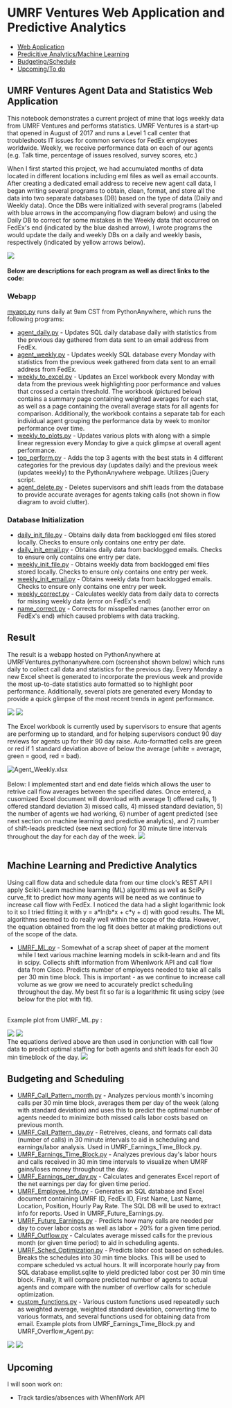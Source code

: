 # UMRF Ventures Web Application and Predictive Analytics
- [Web Application](#umrf-ventures-agent-data-and-statistics-web-application)
- [Predicitive Analytics/Machine Learning](#machine-learning-and-predictive-analytics)
- [Budgeting/Schedule](#budgeting-and-scheduling)
- [Upcoming/To do](#upcoming)

## UMRF Ventures Agent Data and Statistics Web Application

This notebook demonstrates a current project of mine that logs weekly data from UMRF Ventures and performs statistics.
UMRF Ventures is a start-up that opened in August of 2017 and runs a Level 1 call center that troubleshoots IT issues for common services for FedEx employees worldwide.
Weekly, we receive performance data on each of our agents (e.g. Talk time, percentage of issues resolved, survey scores, etc.)

When I first started this project, we had accumulated months of data located in different locations including eml files as well as email accounts. After creating a dedicated email address to receive new agent call data, I began writing several programs to obtain, clean, format, and store all the data into two separate databases (DB) based on the type of data (Daily and Weekly data). Once the DBs were initialized with several programs (labeled with blue arrows in the accompanying flow diagram below) and using the Daily DB to correct for some mistakes in the Weekly data that occurred on FedEx's end (indicated by the blue dashed arrow), I wrote programs the would update the daily and weekly DBs on a daily and weekly basis, respectively (indicated by yellow arrows below).

![](https://i.imgur.com/XHumHba.png)

#### Below are descriptions for each program as well as direct links to the code:

### Webapp
[myapp.py](https://github.com/kylejlynch/UMRF/blob/master/myapp.py) runs daily at 9am CST from PythonAnywhere, which runs the following programs:
* [agent_daily.py](https://github.com/kylejlynch/UMRF/blob/master/agent_daily.py) - Updates SQL daily database daily with statistics from the previous day gathered from data sent to an email address from FedEx.
* [agent_weekly.py](https://github.com/kylejlynch/UMRF/blob/master/agent_weekly.py) - Updates weekly SQL database every Monday with statistics from the previous week gathered from data sent to an email address from FedEx.
* [weekly_to_excel.py](https://github.com/kylejlynch/UMRF/blob/master/weekly_to_excel.py) - Updates an Excel workbook every Monday with data from the previous week highlighting poor performance and values that crossed a certain threshold. The workbook (pictured below) contains a summary page containing weighted averages for each stat, as well as a page containing the overall average stats for all agents for comparison. Additionally, the workbook contains a separate tab for each individual agent  grouping the performance data by week to monitor performance over time.
* [weekly_to_plots.py](https://github.com/kylejlynch/UMRF/blob/master/weekly_to_plots.py) - Updates various plots with along with a simple linear regression every Monday to give a quick glimpse at overall agent performance.
* [top_perform.py](https://github.com/kylejlynch/UMRF/blob/master/top_perform.py) - Adds the top 3 agents with the best stats in 4 different categories for the previous day (updates daily) and the previous week (updates weekly) to the PythonAnywhere webpage. Utilizes jQuery script.
* [agent_delete.py](https://github.com/kylejlynch/UMRF/blob/master/agent_delete.py) - Deletes supervisors and shift leads from the database to provide accurate averages for agents taking calls (not shown in flow diagram to avoid clutter).

### Database Initialization
* [daily_init_file.py](https://github.com/kylejlynch/UMRF/blob/master/agent_daily_init_file.py) - Obtains daily data from backlogged eml files stored locally. Checks to ensure only contains one entry per date.
* [daily_init_email.py](https://github.com/kylejlynch/UMRF/blob/master/agent_daily_init_email.py) - Obtains daily data from backlogged emails. Checks to ensure only contains one entry per date.
* [weekly_init_file.py](https://github.com/kylejlynch/UMRF/blob/master/agent_weekly_init_file.py) - Obtains weekly data from backlogged eml files stored locally. Checks to ensure only contains one entry per week.
* [weekly_init_email.py](https://github.com/kylejlynch/UMRF/blob/master/agent_weekly_init_email.py) - Obtains weekly data from backlogged emails. Checks to ensure only contains one entry per week.
* [weekly_correct.py](https://github.com/kylejlynch/UMRF/blob/master/agent_weekly_correct.py) - Calculates weekly data from daily data to corrects for missing weekly data (error on FedEx's end)
* [name_correct.py](https://github.com/kylejlynch/UMRF/blob/master/agent_name_correct.py) - Corrects for misspelled names (another error on FedEx's end) which caused problems with data tracking.

## Result
The result is a webapp hosted on PythonAnywhere at UMRFVentures.pythonanywhere.com (screenshot shown below) which runs daily to collect call data and statistics for the previous day. Every Monday a new Excel sheet is generated to incorporate the previous week and provide the most up-to-date statistics auto formatted so to highlight poor performance. Additionally, several plots are generated every Monday to provide a quick glimpse of the most recent trends in agent performance.

![](https://i.imgur.com/Q5nQoF0.png)
![](https://i.imgur.com/Vzzrlxq.png)

The Excel workbook is currently used by supervisors to ensure that agents are performing up to standard, and for helping supervisors conduct 90 day reviews for agents up for their 90 day raise. Auto-formatted cells are green or red if 1 standard deviation above of below the average (white = average, green = good, red = bad).

![Agent_Weekly.xlsx](https://i.imgur.com/kOOAhs2.png)
<br><br>
Below: I implemented start and end date fields which allows the user to retrive call flow averages between the specified dates. Once entered, a cusomized Excel document will download with average 1) offered calls, 1) offered standard deviation 3) missed calls, 4) missed standard deviation, 5) the number of agents we had working, 6) number of agent predicted (see next section on machine learning and predictive analytics), and 7) number of shift-leads predicted (see next section) for 30 minute time intervals throughout the day for each day of the week.
![](https://i.imgur.com/rIEzw4m.png)
<br>
<br>
## Machine Learning and Predictive Analytics
Using call flow data and schedule data from our time clock's REST API I apply Scikit-Learn machine learning (ML) algorithms as well as SciPy curve_fit to predict how many agents will be need as we continue to increase call flow with FedEx. I noticed the data had a slight logarithmic look to it so I tried fitting it with y = a&ast;ln(b&ast;x + c&ast;y + d) with good results. The ML algorithms seemed to do really well within the scope of the data. However, the equation obtained from the log fit does better at making predictions out of the scope of the data.
* [UMRF_ML.py](https://github.com/kylejlynch/UMRF/blob/master/UMRF_ML.py) - Somewhat of a scrap sheet of paper at the moment while I text various machine learning models in scikit-learn and and fits in scipy. Collects shift information from WhenIwork API and call flow data from Cisco. Predicts number of employees needed to take all calls per 30 min time block. This is important - as we continue to increase call volume as we grow we need to accurately predict scheduling throughout the day. My best fit so far is a logarithmic fit using scipy (see below for the plot with fit).

<br>
Example plot from UMRF_ML.py :

![](https://i.imgur.com/WpY1y51.png)
![](https://i.imgur.com/hOmcFg5.png)
<br>
The equations derived above are then used in conjunction with call flow data to predict optimal staffing for both agents and shift leads for each 30 min timeblock of the day.
![](https://i.imgur.com/WETiptc.png)
<br>

## Budgeting and Scheduling
* [UMRF_Call_Pattern_month.py](https://github.com/kylejlynch/UMRF/blob/master/UMRF_Call_Pattern_month.py) - Analyzes pervious month's incoming calls per 30 min time block, averages them per day of the week (along with standard deviation) and uses this to predict the optimal number of agents needed to minimize both missed calls labor costs based on previous month.
* [UMRF_Call_Pattern_day.py](https://github.com/kylejlynch/UMRF/blob/master/UMRF_Call_Pattern_day.py) - Retreives, cleans, and formats call data (number of calls) in 30 minute intervals to aid in scheduling and earnings/labor analysis. Used in UMRF_Earnings_Time_Block.py.
* [UMRF_Earnings_Time_Block.py](https://github.com/kylejlynch/UMRF/blob/master/UMRF_Earnings_Time_Block.py) - Analyzes previous day's labor hours and calls received in 30 min time intervals to visualize when UMRF gains/loses money throughout the day.
* [UMRF_Earnings_per_day.py](https://github.com/kylejlynch/UMRF/blob/master/UMRF_Earnings_per_day.py) - Calculates and generates Excel report of the net earnings per day for given time period.
* [UMRF_Employee_Info.py](https://github.com/kylejlynch/UMRF/blob/master/UMRF_Employee_Info.py) - Generates an SQL database and Excel document containing UMRF ID, FedEx ID, First Name, Last Name, Location, Position, Hourly Pay Rate. The SQL DB will be used to extract info for reports. Used in UMRF_Future_Earnings.py.
* [UMRF_Future_Earnings.py](https://github.com/kylejlynch/UMRF/blob/master/UMRF_Future_Earnings.py) - Predicts how many calls are needed per day to cover labor costs as well as labor + 20% for a given time period.
* [UMRF_Outflow.py](https://github.com/kylejlynch/UMRF/blob/master/UMRF_Outflow.py) - Calculates average missed calls for the previous month (or given time period) to aid in scheduling agents.
* [UMRF_Sched_Optimization.py](https://github.com/kylejlynch/UMRF/blob/master/UMRF_Sched_Optimization.py) - Predicts labor cost based on schedules. Breaks the schedules into 30 min time blocks. This will be used to compare scheduled vs actual hours. It will incorporate hourly pay from SQL database emplist.sqlite to yield predicted labor cost per 30 min time block. Finally, It will compare predicted number of agents to actual agents and compare with the number of overflow calls for schedule optimization.
* [custom_functions.py](https://github.com/kylejlynch/UMRF/blob/master/custom_functions.py) - Various custom functions used repeatedly such as weighted average, weighted standard deviation, converting time to various formats, and several functions used for obtaining data from email.
Example plots from UMRF_Earnings_Time_Block.py and UMRF_Overflow_Agent.py:

![](https://i.imgur.com/5IOqHFw.png)
![](https://i.imgur.com/bWDjPhI.png)
<br>

## Upcoming 
I will soon work on:
* Track tardies/absences with WhenIWork API
